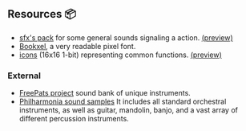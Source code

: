 ## Resources 📦

- [sfx's pack](sound.zip) for some general sounds signaling a action. [(preview)](pack.ogg)
- [Bookxel](bookxel.ttf), a very readable pixel font. 
- [icons](icon.zip) (16x16 1-bit) representing common functions. [(preview)](pack.png)

### External

- [FreePats project](https://freepats.zenvoid.org/index.html) sound bank of unique instruments.
- [Philharmonia sound samples](https://philharmonia.co.uk/resources/sound-samples/) It includes all standard orchestral instruments, as well as guitar, mandolin, banjo, and a vast array of different percussion instruments.




